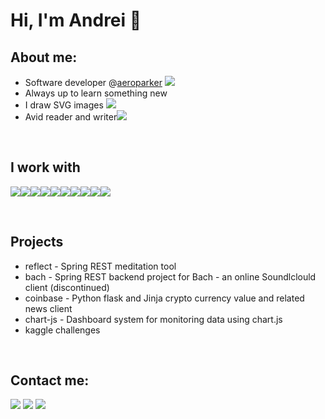# Hi, I'm Andrei 👋

## About me:

* Software developer @[aeroparker][aeroparker] <img src="https://img.icons8.com/ultraviolet/16/000000/paper-plane.png"/>
* Always up to learn something new
* I draw SVG images <img src="https://img.icons8.com/color/16/000000/inkscape.png"/>
* Avid reader and writer<img src="https://img.icons8.com/color/16/000000/book-stack.png"/>
<br/>

## I work with 

<img src="https://img.icons8.com/officel/32/000000/java-eclipse.png"/><img src="https://img.icons8.com/color/32/000000/tomcat.png"/><img src="https://img.icons8.com/color/32/000000/spring-logo.png"/><img src="https://img.icons8.com/dusk/32/000000/javascript.png"/><img src="https://img.icons8.com/color/32/000000/typescript.png"/><img src="https://img.icons8.com/dusk/32/000000/python.png"/><img src="https://img.icons8.com/dusk/32/000000/docker.png"/><img src="https://img.icons8.com/color/32/000000/virtualbox.png"/><img src="https://img.icons8.com/color/32/000000/amazon-web-services.png"/><img src="https://img.icons8.com/color/32/000000/selenium-test-automation.png"/>


<br/>


## Projects
 
* reflect - Spring REST meditation tool
* bach - Spring REST backend project for Bach - an online Soundlclould client (discontinued)
* coinbase - Python flask and Jinja crypto currency value and related news client
* chart-js - Dashboard system for monitoring data using chart.js 
* kaggle challenges

<br/>

## Contact me:
[<img src="https://img.icons8.com/color/48/000000/linkedin.png"/>][linkedin]
[<img src="https://img.icons8.com/color/48/000000/email.png"/>][email]
[<img src="https://img.icons8.com/color/48/000000/blog.png"/>][blog]


<br/>

[linkedin]: https://www.linkedin.com/in/andreituta
[email]: <tuta.andrei96@gmail.com>
[blog]: https://www.github.com/andreituta/andreituta.github.io
[aeroparker]: https://www.aeroparker.com/
